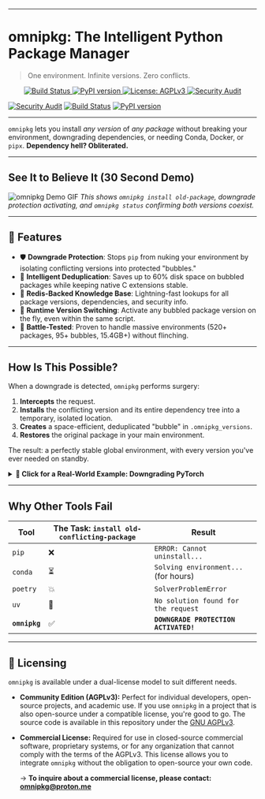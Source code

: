 
---

# omnipkg: The Intelligent Python Package Manager
> One environment. Infinite versions. Zero conflicts.

<p align="center">
  <a href="https://github.com/omnipkg/omnipkg/actions/workflows/test.yml">
    <img src="https://img.shields.io/github/actions/workflow/status/omnipkg/omnipkg/test.yml?branch=main" alt="Build Status">
  </a>
  <a href="https://pypi.org/project/omnipkg/">
    <img src="https://img.shields.io/pypi/v/omnipkg.svg" alt="PyPI version">
  </a>
  <a href="https://www.gnu.org/licenses/agpl-3.0">
    <img src="https://img.shields.io/badge/License-AGPLv3-red.svg" alt="License: AGPLv3">
  </a>
  <a href="https://github.com/omnipkg/omnipkg/actions/workflows/security_audit.yml">
    <img src="https://img.shields.io/github/actions/workflow/status/omnipkg/omnipkg/security_audit.yml?branch=main" alt="Security Audit">
  </a>
</p>

[![Security Audit](https://github.com/1minds3t/omnipkg/actions/workflows/security_audit.yml/badge.svg)](https://github.com/1minds3t/omnipkg/actions/workflows/security_audit.yml)
[![Build Status](https://github.com/1minds3t/omnipkg/actions/workflows/publish.yml/badge.svg)](https://github.com/1minds3t/omnipkg/actions/workflows/publish.yml)
[![PyPI version](https://img.shields.io/pypi/v/omnipkg.svg)](https://pypi.org/project/omnipkg/)


---

`omnipkg` lets you install *any version* of *any package* without breaking your environment, downgrading dependencies, or needing Conda, Docker, or `pipx`. **Dependency hell? Obliterated.**

---
## See It to Believe It (30 Second Demo)

<!-- A GIF is the best format for this. It shows the tool in action without taking up a ton of space. -->
![omnipkg Demo GIF](https://user-images.githubusercontent.com/your-image-url-here.gif) 
*This shows `omnipkg install old-package`, downgrade protection activating, and `omnipkg status` confirming both versions coexist.*

---

## 🚀 Features

-   🛡️ **Downgrade Protection**: Stops `pip` from nuking your environment by isolating conflicting versions into protected "bubbles."
-   💾 **Intelligent Deduplication**: Saves up to 60% disk space on bubbled packages while keeping native C extensions stable.
-   🧠 **Redis-Backed Knowledge Base**: Lightning-fast lookups for all package versions, dependencies, and security info.
-   🔀 **Runtime Version Switching**: Activate any bubbled package version on the fly, even within the same script.
-   🧪 **Battle-Tested**: Proven to handle massive environments (520+ packages, 95+ bubbles, 15.4GB+) without flinching.

---

## How Is This Possible?

When a downgrade is detected, `omnipkg` performs surgery:
1.  **Intercepts** the request.
2.  **Installs** the conflicting version and its entire dependency tree into a temporary, isolated location.
3.  **Creates** a space-efficient, deduplicated "bubble" in `.omnipkg_versions`.
4.  **Restores** the original package in your main environment.

The result: a perfectly stable global environment, with every version you've ever needed on standby.

<details>
<summary><strong>🔬 Click for a Real-World Example: Downgrading PyTorch</strong></summary>

```bash
# User wants to install an older torch version
$ omnipkg install torch==2.7.0

# ... (omnipkg detects the downgrade) ...
🛡️  DOWNGRADE PROTECTION ACTIVATED!
-> Fixing downgrade: torch from v2.7.1 to v2.7.0
🫧 Creating isolated bubble for torch v2.7.0
✅ Success: Dependencies resolved via PyPI API.
🧹 Creating deduplicated bubble...
⚠️  Disabling deduplication for native package: torch
✅ Bubble created: 16241 files copied, 3211 deduplicated.
📊 Space efficiency: 16.5% saved.
🔄 Restoring ‘torch’ to safe version v2.7.1 in main environment…

✅ Environment protection complete!
```
</details>

---

## Why Other Tools Fail

| Tool          | The Task: `install old-conflicting-package` | Result                                |
|---------------|---------------------------------------------|---------------------------------------|
| `pip`         | ❌                                          | `ERROR: Cannot uninstall...`          |
| `conda`       | ⏳                                          | `Solving environment...` (for hours)  |
| `poetry`      | 💥                                          | `SolverProblemError`                  |
| `uv`          | 🚫                                          | `No solution found for the request`   |
| **`omnipkg`** | ✅                                          | **`DOWNGRADE PROTECTION ACTIVATED!`** |

---

## 📜 Licensing

`omnipkg` is available under a dual-license model to suit different needs.

-   **Community Edition (AGPLv3):** Perfect for individual developers, open-source projects, and academic use. If you use `omnipkg` in a project that is also open-source under a compatible license, you're good to go. The source code is available in this repository under the [GNU AGPLv3](LICENSE).

-   **Commercial License:** Required for use in closed-source commercial software, proprietary systems, or for any organization that cannot comply with the terms of the AGPLv3. This license allows you to integrate `omnipkg` without the obligation to open-source your own code.

    → **To inquire about a commercial license, please contact:** [**omnipkg@proton.me**](mailto:omnipkg@proton.me)